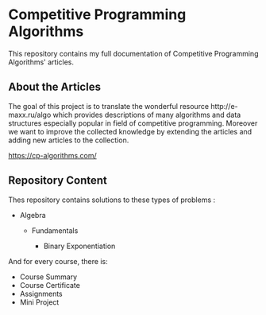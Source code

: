 # Competitive Programming Algorithms
<p> This repository contains my full documentation of Competitive Programming Algorithms' articles. </p>

<h2> About the Articles </h2>

<p> The goal of this project is to translate the wonderful resource http://e-maxx.ru/algo which provides descriptions of many algorithms and data structures especially popular in field of competitive programming. Moreover we want to improve the collected knowledge by extending the articles and adding new articles to the collection. </p>

https://cp-algorithms.com/

<h2> Repository Content </h2>
<p> Thes repository contains solutions to these types of problems : </p>
<ul>
  <li> Algebra </li>
  <ul>
  <li> Fundamentals </li>
    <ul>
    <li> Binary Exponentiation </li>
    </ul>
  </ul>
</ul>

<p> And for every course, there is: </p>
<ul>
<li>  Course Summary </li>
<li>  Course Certificate </li>
<li>  Assignments </li>
<li>  Mini Project </i>
</ul>
